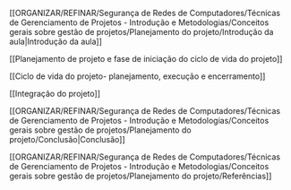 [[ORGANIZAR/REFINAR/Segurança de Redes de Computadores/Técnicas de Gerenciamento de Projetos - Introdução e Metodologias/Conceitos gerais sobre gestão de projetos/Planejamento do projeto/Introdução da aula|Introdução da aula]]

[[Planejamento de projeto e fase de iniciação do ciclo de vida do projeto]]

[[Ciclo de vida do projeto- planejamento, execução e encerramento]]

[[Integração do projeto]]

[[ORGANIZAR/REFINAR/Segurança de Redes de Computadores/Técnicas de Gerenciamento de Projetos - Introdução e Metodologias/Conceitos gerais sobre gestão de projetos/Planejamento do projeto/Conclusão|Conclusão]]

[[ORGANIZAR/REFINAR/Segurança de Redes de Computadores/Técnicas de Gerenciamento de Projetos - Introdução e Metodologias/Conceitos gerais sobre gestão de projetos/Planejamento do projeto/Referências]]